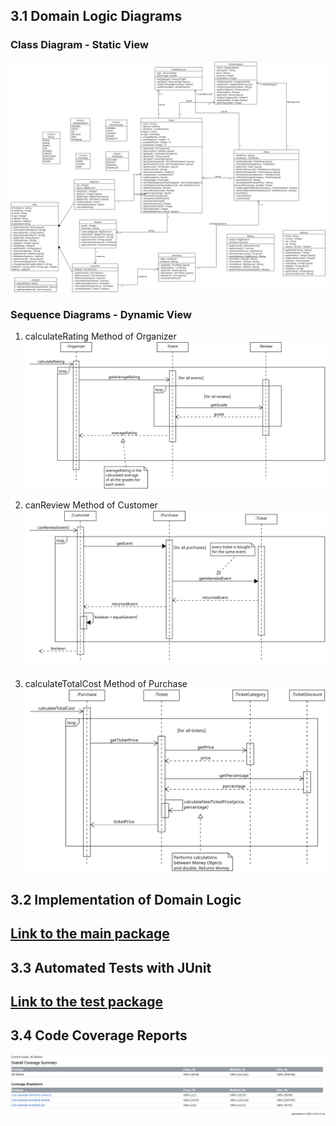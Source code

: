 ## 3.1 Domain Logic Diagrams

### Class Diagram - Static View
![Class Diagram](../uml/requirements/class-diagram.png)

### Sequence Diagrams - Dynamic View
1. calculateRating Method of Organizer
![Sequence Diagram calculateRating](../uml/requirements/sequence-calculateRating.png)

2. canReview Method of Customer
![Sequence Diagram canReview](../uml/requirements/sequence-canReview.png)

3. calculateTotalCost Method of Purchase
![Sequence Diagram calculateTotalCost](../uml/requirements/sequence-calculateTotalCost.png)

## 3.2 Implementation of Domain Logic
## [Link to the main package](../../../app/src/main/)

## 3.3 Automated Tests with JUnit
## [Link to the test package](../../../app/src/test/)

## 3.4 Code Coverage Reports
![Code Coverage Reports](../uml/requirements/coverage-report.png)
